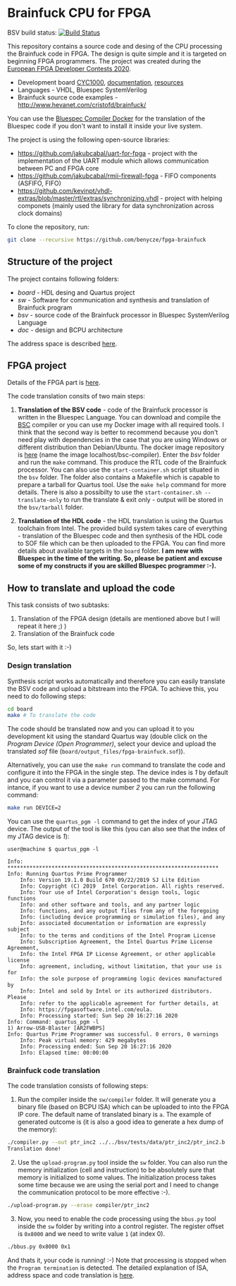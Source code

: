 # Brainfuck CPU for FPGA

BSV build status: [![Build Status](https://travis-ci.com/benycze/fpga-brainfuck.svg?branch=master)](https://travis-ci.com/benycze/fpga-brainfuck)

This repository contains a source code and desing of the CPU processing the Brainfuck code in FPGA. The design is quite simple and it is targeted on beginning FPGA programmers. The project was created during the [European FPGA Developer Contests 2020](https://www.arrow.com/en/research-and-events/events/fpga-developer-contest-2020).

* Development board [CYC1000](https://shop.trenz-electronic.de/en/Products/Trenz-Electronic/CYC1000-Intel-Cyclone-10/), [documentation](https://www.trenz-electronic.de/fileadmin/docs/Trenz_Electronic/Modules_and_Module_Carriers/2.5x6.15/TEI0003/REV02/Documents/CYC1000%20User%20Guide.pdf), [resources](https://shop.trenz-electronic.de/en/TEI0003-02-CYC1000-with-Cyclone-10-FPGA-8-MByte-SDRAM?path=Trenz_Electronic/Modules_and_Module_Carriers/2.5x6.15/TEI0003/Driver/Arrow_USB_Programmer)
* Languages - VHDL, Bluespec SystemVerilog
* Brainfuck source code examples - http://www.hevanet.com/cristofd/brainfuck/

You can use the [Bluespec Compiler Docker](https://github.com/benycze/bsc-docker-container) for the translation of the Bluespec code if you don't want to install it inside your live system.

The project is using the following open-source libraries:

* <https://github.com/jakubcabal/uart-for-fpga> - project with the implementation of the UART module which allows communication between PC and FPGA core
* <https://github.com/jakubcabal/rmii-firewall-fpga> - FIFO components (ASFIFO, FIFO)
* <https://github.com/kevinpt/vhdl-extras/blob/master/rtl/extras/synchronizing.vhdl> - project with helping componets (mainly used the library for data synchronization across clock domains)

To clone the repository, run:

```bash
git clone --recursive https://github.com/benycze/fpga-brainfuck
```

## Structure of the project

The project contains following folders:

* _board_  - HDL desing and Quartus project
* _sw_ - Software for communication and synthesis and translation of Brainfuck program
* _bsv_ - source code of the Brainfuck processor in Bluespec SystemVerilog Language
* _doc_ - design and BCPU architecture

The address space is described [here](sw).

## FPGA project

Details of the FPGA part is [here](board).

The code translation consits of two main steps:

1. **Translation of the BSV code** - code of the Brainfuck processor is written in the Bluespec Language. You can download and compile the [BSC](https://github.com/B-Lang-org/bsc) compiler or you can use my Docker image with all required tools. I think that the second way is better to recommend because you don't need play with dependencies in the case that you are using Windows or different distribution than Debian/Ubuntu. The docker image repository is [here](https://github.com/benycze/bsc-docker-container) (name the image localhost/bsc-compiler).
Enter the _bsv_ folder and run the `make` command. This produce the RTL code of the Brainfuck processor. You can also use the `start-container.sh` script situated
in the `bsv` folder. The folder also contains a Makefile which is capable to prepare a tarball for Quartus tool. Use the `make help` command for more details.
There is also a possibilty to use the `start-container.sh --translate-only` to run the translate & exit only - output will be stored in the `bsv/tarball` folder.

2. **Translation of the HDL code** - the HDL translation is using the Quartus toolchain
from Intel. The provided build system takes care of everything - translation of the Bluespec code and then synthesis of the HDL code to SOF file which can be then uploaded to the FPGA. You can find more details about available targets in the `board` folder. **I am new with Bluespec in the time of the writing. So, please be patient and excuse some of my constructs if you are skilled Bluespec programmer :-).**

## How to translate and upload the code

This task consists of two subtasks:

1. Translation of the FPGA design (details are mentioned above but I will repeat it here ;) )
2. Translation of the Brainfuck code

So, lets start with it :-)

### Design translation

Synthesis script works automatically and therefore you can easily translate the BSV code and upload a bitstream into the FPGA.
To achieve this, you need to do following steps:

```bash
cd board
make # To translate the code
```

The code should be translated now and you can upload it to you development kit using the standard Quartus way (double click on the
*Program Device (Open Programmer)*, select your device and upload the translated *sof* file (`board/output_files/fpga-brainfuck.sof`)).

Alternatively, you can use the `make run` command to translate the code and configure it into the FPGA in the single step.
The device indes is *1* by default and you can control it via a parameter passed to the make command.
For intance, if you want to use a device number *2* you can run the following command:

```bash
make run DEVICE=2
```

You can use the `quartus_pgm -l` command to get the index of your JTAG device. The output of the tool is like this
(you can also see that the index of my JTAG device is *1*):

```
user@machine $ quartus_pgm -l

Info: *******************************************************************
Info: Running Quartus Prime Programmer
    Info: Version 19.1.0 Build 670 09/22/2019 SJ Lite Edition
    Info: Copyright (C) 2019  Intel Corporation. All rights reserved.
    Info: Your use of Intel Corporation's design tools, logic functions 
    Info: and other software and tools, and any partner logic 
    Info: functions, and any output files from any of the foregoing 
    Info: (including device programming or simulation files), and any 
    Info: associated documentation or information are expressly subject 
    Info: to the terms and conditions of the Intel Program License 
    Info: Subscription Agreement, the Intel Quartus Prime License Agreement,
    Info: the Intel FPGA IP License Agreement, or other applicable license
    Info: agreement, including, without limitation, that your use is for
    Info: the sole purpose of programming logic devices manufactured by
    Info: Intel and sold by Intel or its authorized distributors.  Please
    Info: refer to the applicable agreement for further details, at
    Info: https://fpgasoftware.intel.com/eula.
    Info: Processing started: Sun Sep 20 16:27:16 2020
Info: Command: quartus_pgm -l
1) Arrow-USB-Blaster [AR2FWBPS]
Info: Quartus Prime Programmer was successful. 0 errors, 0 warnings
    Info: Peak virtual memory: 429 megabytes
    Info: Processing ended: Sun Sep 20 16:27:16 2020
    Info: Elapsed time: 00:00:00
```

### Brainfuck code translation

The code translation consists of following steps:

1. Run the compiler inside the `sw/compiler` folder. It will generate you a binary file (based on BCPU ISA) which can be uploaded to into the FPGA IP core. The default name of translated binary is `a`. The example of generated outcome is (it is also a good idea to generate a hex dump of the memory):

```bash
./compiler.py --out ptr_inc2 ../../bsv/tests/data/ptr_inc2/ptr_inc2.b
Translation done!
```

2. Use the `upload-program.py` tool inside the `sw` folder. You can also run the memory
initialization (cell and instruction) to be absolutely sure that memory is initialized to some values.
The initialization process takes some time because we are using the serial port and I need to change the
communication protocol to be more effective :-).

```bash
./upload-program.py --erase compiler/ptr_inc2
```

3. Now, you need to enable the code processing using the `bbus.py` tool inside the `sw` folder by writing into a
control register. The register offset is `0x8000` and we need to write value `1` (at index 0).

```bash
./bbus.py 0x8000 0x1
```

And thats it, your code is running! :-) Note that processing is stopped when the `Program termination` is detected.
The detailed explanation of ISA, address space and code translation is [here](sw).
